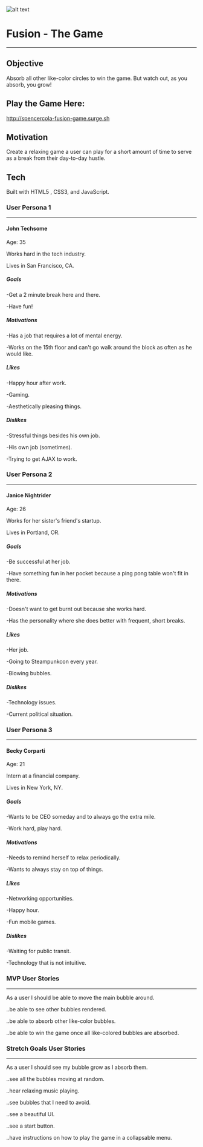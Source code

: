 
![alt text](https://drive.google.com/open?id=1iwC5qqWNx5qmHHqZ74W9dTQKQ8WE1vgd "Bubbles")


# Fusion - The Game
***

## Objective

Absorb all other like-color circles to win the game. But watch out, as you absorb, you grow!

## Play the Game Here:

http://spencercola-fusion-game.surge.sh

## Motivation

Create a relaxing game a user can play for a short amount of time to serve as a break from their day-to-day hustle.

<!-- ## Prototype Main Screen

![example main screen](https://github.com/LillianChernin/bible-verse-guessing-game/blob/master/example-main-screen.png) -->


## Tech

Built with HTML5 <canvas>, CSS3, and JavaScript.


### User Persona 1
***
#### John Techsome

Age: 35  

Works hard in the tech industry.

Lives in San Francisco, CA.



##### Goals

-Get a 2 minute break here and there.

-Have fun!


##### Motivations

-Has a job that requires a lot of mental energy.

-Works on the 15th floor and can't go walk around the block as often as he would like.


##### Likes

-Happy hour after work.

-Gaming.

-Aesthetically pleasing things.


##### Dislikes  

-Stressful things besides his own job.

-His own job (sometimes).

-Trying to get AJAX to work.


### User Persona 2  

***  

#### Janice Nightrider


Age: 26

Works for her sister's friend's startup.

Lives in Portland, OR.


##### Goals

-Be successful at her job.

-Have something fun in her pocket because a ping pong table won't fit in there.


##### Motivations  

-Doesn't want to get burnt out because she works hard.

-Has the personality where she does better with frequent, short breaks.


##### Likes  

-Her job.

-Going to Steampunkcon every year.

-Blowing bubbles.


##### Dislikes

-Technology issues.

-Current political situation.


### User Persona 3  
***  
#### Becky Corparti


Age: 21

Intern at a financial company.

Lives in New York, NY.  


##### Goals

-Wants to be CEO someday and to always go the extra mile.

-Work hard, play hard.


##### Motivations

-Needs to remind herself to relax periodically.

-Wants to always stay on top of things.


##### Likes  

-Networking opportunities.

-Happy hour.

-Fun mobile games.


##### Dislikes  

-Waiting for public transit.

-Technology that is not intuitive.  


### MVP User Stories  
***  

As a user I should be able to move the main bubble around.

..be able to see other bubbles rendered.

..be able to absorb other like-color bubbles.

..be able to win the game once all like-colored bubbles are absorbed.


### Stretch Goals User Stories
***

As a user I should see my bubble grow as I absorb them.

..see all the bubbles moving at random.

..hear relaxing music playing.
<!-- ..see animations when my bubble absorbs others. -->

..see bubbles that I need to avoid.
<!-- ..see more bubbles as the difficulty progresses. -->

..see a beautiful UI.

..see a start button.

..have instructions on how to play the game in a collapsable menu.


<!-- Objective
  Create a game that is relaxing, yet mentally stimulating, that will provide people a nice break from their day-to-day, but not seek to replace normal 15 minute breaks. -->

<!-- Proposal One
  A connect the dots style game with pleasing colors and progressively more challenging levels.

Pseudo Code
  Use .css to render the dots at different x and y positions, css to render lines between the dots you choose to connect and .js to create click events that tell the .css what to do. Most likely will use divs to render the dots in. -->

<!-- Proposal Two
  Create a Simon-style game with better quality, modern (maybe even trendy) sounds that are oriented more towards relaxation.

Pseudo Code
  Create a set of buttons with click events that will trigger sounds that must === a preset pattern for each level. -->

<!-- Proposal Three
  A mine sweeper game that is visually pleasing <!--and when you lose it prompts you to donate to a charity of your choosing. If you win you can still donate. The high score board is who has donated the most money. It does not keep score of winning or losing the game. Periodic prizes such as gift cards will be given out at random to the top 100 people on the monthly score board.-->

<!-- Pseudo Code
  Create a clickable table that when clicked uncovers what is underneath. Append + 1 to surrounding tables of each "mine." If a surrounding table === 0 then uncover that table.

Proposal Six
  Create a game where you send your bubble to absorb other bubbles that are the same color as yours. Your bubble grows as you absorb and the levels get more dense as you progress.

Pseudo Code
  use css to create the bubbles and JS to move them around. -->

<!-- * Proposal Seven
  Don't touch your computer or mobile for two minutes. You win the game by not touching your computer for two minutes, while looking at a randomly selected gif of a serene scene with ambient sounds and music playing (chris zabriskie). Once you've watched for two minutes - you win!

* Pseudo Code
  Set a timer for two minutes and if cursor movement === 0 and keydown === 0 during that duration of time, then you win. If not then you lose and have to play again. CSS will set the background-image (hopefully as a GIF) and HTML5 will play an ambient track. JS will detect mouse movement and keydown. Very simple, and very zen.

  * Copy: Put your headphones on. Just relax. Don't touch anything. Its safe to close your eyes.
  * Sounds: It starts with just ambient sounds such as waves crashing or wind blowing with birds chirping, and after 30 seconds ambient music slowly comes on.

  * All of these should utilize ambient music that is pleasing. -->

<!-- Proposal Four
  A typing game that utilizes the kickflip API where you have to guess the trick in the video shown. You type the name of the trick and if you get it right it advances you to the next level.

Peudo Code
  Detect whether input === a hidden string with the name of the trick. If it does then you go to the next page, "/level2" for example and try the next one. -->

<!-- Proposal Five
  Use the Twilio API to create a phone tag game where if you don't 'pass' the voicemail to someone else within one hour you get a text message that you lost the game. If someone chooses you and you've already passed the voicemail to someone else that day then you win.

Pseudo Code
  Need to read the documentation on Twilio's site to fully understand if this is possible. I think one problem might arise with the need to store data on a server as far as whether or not someone has been called that day. It would go something like: if xuser times called === 1 set condition winner. Twilio will pass info back to the server when a user sends a call out to check if user sent the call out within one hour. If this doesn't happen a voicemail is sent to the last user indicating that he or she has lost. -->

  <!-- Proposal Spyfall
    Use Twilio to create a text-based spyfall game. -->
